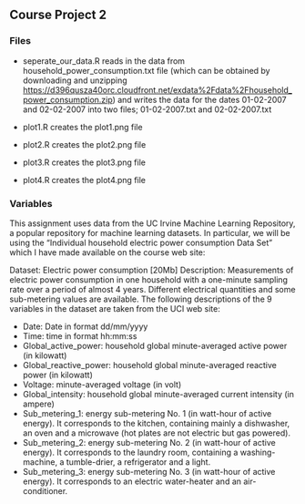 
## Course Project 2

### Files

* seperate_our_data.R reads in the data from household_power_consumption.txt file (which can be obtained by downloading and unzipping https://d396qusza40orc.cloudfront.net/exdata%2Fdata%2Fhousehold_power_consumption.zip) 
and writes the data for the dates 01-02-2007 and 02-02-2007 into two files; 01-02-2007.txt
 and 02-02-2007.txt

* plot1.R creates the plot1.png file
* plot2.R creates the plot2.png file
* plot3.R creates the plot3.png file
* plot4.R creates the plot4.png file


### Variables

This assignment uses data from the UC Irvine Machine Learning Repository, a popular repository for machine learning datasets. In particular, we will be using the “Individual household electric power consumption Data Set” which I have made available on the course web site:

Dataset: Electric power consumption [20Mb]
Description: Measurements of electric power consumption in one household with a one-minute sampling rate over a period of almost 4 years. Different electrical quantities and some sub-metering values are available.
The following descriptions of the 9 variables in the dataset are taken from the UCI web site:

* Date: Date in format dd/mm/yyyy
* Time: time in format hh:mm:ss
* Global_active_power: household global minute-averaged active power (in kilowatt)
* Global_reactive_power: household global minute-averaged reactive power (in kilowatt)
* Voltage: minute-averaged voltage (in volt)
* Global_intensity: household global minute-averaged current intensity (in ampere)
* Sub_metering_1: energy sub-metering No. 1 (in watt-hour of active energy). It corresponds to the kitchen, containing mainly a dishwasher, an oven and a microwave (hot plates are not electric but gas powered).
* Sub_metering_2: energy sub-metering No. 2 (in watt-hour of active energy). It corresponds to the laundry room, containing a washing-machine, a tumble-drier, a refrigerator and a light.
* Sub_metering_3: energy sub-metering No. 3 (in watt-hour of active energy). It corresponds to an electric water-heater and an air-conditioner.

